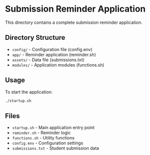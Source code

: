 # Submission Reminder Application

This directory contains a complete submission reminder application.

## Directory Structure
- `config/` - Configuration file (config.env)
- `app/` - Reminder application (reminder.sh)
- `assets/` - Data file (submissions.txt)
- `modules/` - Application modules (functions.sh)

## Usage
To start the application:
```bash
./startup.sh
```

## Files
- `startup.sh` - Main application entry point
- `reminder.sh` - Reminder logic
- `functions.sh` - Utility functions
- `config.env` - Configuration settings
- `submissions.txt` - Student submission data
